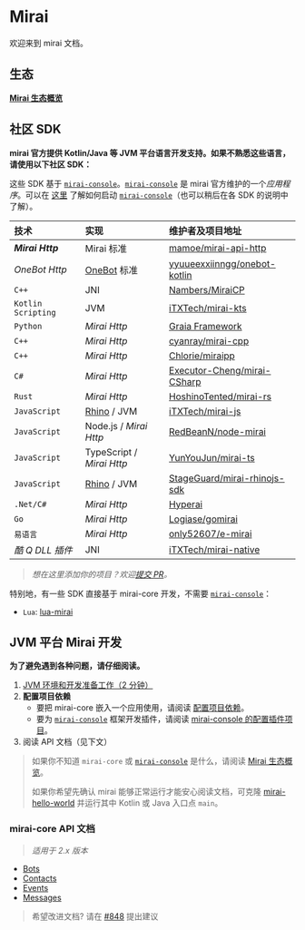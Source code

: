 # Mirai

欢迎来到 mirai 文档。

## 生态

**[Mirai 生态概览](mirai-ecology.md)**

## 社区 SDK

**mirai 官方提供 Kotlin/Java 等 JVM 平台语言开发支持。如果不熟悉这些语言，请使用以下社区 SDK：**

[`mirai-console`]: https://github.com/mamoe/mirai-console

这些 SDK 基于 [`mirai-console`]。[`mirai-console`] 是 mirai 官方维护的一个*应用程序*。可以在 [这里](https://github.com/mamoe/mirai-console/blob/master/docs/Run.md) 了解如何启动 [`mirai-console`]（也可以稍后在各 SDK 的说明中了解）。

[mamoe/mirai-api-http]: https://github.com/mamoe/mirai-api-http
[iTXTech/mirai-native]: https://github.com/iTXTech/mirai-native
[iTXTech/mirai-js]: https://github.com/iTXTech/mirai-js
[iTXTech/mirai-kts]: https://github.com/iTXTech/mirai-kts
[GraiaProject/Application]: https://github.com/GraiaProject/Application
[RedBeanN/node-mirai]: https://github.com/RedBeanN/node-mirai
[Logiase/gomirai]: https://github.com/Logiase/gomirai
[StageGuard/mirai-rhinojs-sdk]: https://github.com/StageGuard/mirai-rhinojs-sdk
[cyanray/mirai-cpp]: https://github.com/cyanray/mirai-cpp
[Chlorie/miraipp]: https://github.com/Chlorie/miraipp-template
[Executor-Cheng/mirai-CSharp]: https://github.com/Executor-Cheng/mirai-CSharp
[HoshinoTented/mirai-rs]: https://github.com/HoshinoTented/mirai-rs
[YunYouJun/mirai-ts]: https://github.com/YunYouJun/mirai-ts
[only52607/e-mirai]: https://github.com/only52607/e-mirai
[theGravityLab/ProjHyperai]: https://github.com/theGravityLab/ProjHyperai
[yyuueexxiinngg/onebot-kotlin]: https://github.com/yyuueexxiinngg/onebot-kotlin
[Nambers/MiraiCP]:https://github.com/Nambers/MiraiCP

[Rhino]: https://github.com/mozilla/rhino
[OneBot]: https://github.com/howmanybots/onebot

| 技术                | 实现                       | 维护者及项目地址                               |
|:-------------------|:--------------------------|:--------------------------------------------|
| ***Mirai Http***   | Mirai 标准                 | [mamoe/mirai-api-http]                      |
| *OneBot Http*      | [OneBot] 标准              | [yyuueexxiinngg/onebot-kotlin]              |
| `C++`              | JNI                       | [Nambers/MiraiCP]                           |
| `Kotlin Scripting` | JVM                       | [iTXTech/mirai-kts]                         |
| `Python`           | *Mirai Http*              | [Graia Framework][GraiaProject/Application] |
| `C++`              | *Mirai Http*              | [cyanray/mirai-cpp]                         |
| `C++`              | *Mirai Http*              | [Chlorie/miraipp]                           |
| `C#`               | *Mirai Http*              | [Executor-Cheng/mirai-CSharp]               |
| `Rust`             | *Mirai Http*              | [HoshinoTented/mirai-rs]                    |
| `JavaScript`       | [Rhino] / JVM             | [iTXTech/mirai-js]                          |
| `JavaScript`       | Node.js / *Mirai Http*    | [RedBeanN/node-mirai]                       |
| `JavaScript`       | TypeScript / *Mirai Http* | [YunYouJun/mirai-ts]                        |
| `JavaScript`       | [Rhino] / JVM             | [StageGuard/mirai-rhinojs-sdk]              |
| `.Net/C#`          | *Mirai Http*              | [Hyperai][theGravityLab/ProjHyperai]        |
| `Go`               | *Mirai Http*              | [Logiase/gomirai]                           |
| `易语言`            | *Mirai Http*              | [only52607/e-mirai]                         |
| *酷 Q DLL 插件*     | JNI                       | [iTXTech/mirai-native]                      |

> *想在这里添加你的项目？欢迎[提交 PR](https://github.com/mamoe/mirai/edit/dev/docs/README.md)。*

特别地，有一些 SDK 直接基于 mirai-core 开发，不需要 [`mirai-console`]：

- `Lua`: [lua-mirai](https://github.com/only52607/lua-mirai)

## JVM 平台 Mirai 开发

**为了避免遇到各种问题，请仔细阅读。**

1. [JVM 环境和开发准备工作（2 分钟）](Preparations.md#mirai---preparations)
2. **配置项目依赖**
   - 要把 mirai-core 嵌入一个应用使用，请阅读 [配置项目依赖](ConfiguringProjects.md)。
   - 要为 [`mirai-console`] 框架开发插件，请阅读 [mirai-console 的配置插件项目](https://github.com/mamoe/mirai-console/blob/master/docs/ConfiguringProjects.md)。
3. 阅读 API 文档（见下文）

> 如果你不知道 `mirai-core` 或 [`mirai-console`] 是什么，请阅读 [Mirai 生态概览](mirai-ecology.md)。
>
> 如果你希望先确认 mirai 能够正常运行才能安心阅读文档，可克隆 [mirai-hello-world](https://github.com/project-mirai/mirai-hello-world) 并运行其中 Kotlin 或 Java 入口点 `main`。


### mirai-core API 文档

> *适用于 2.x 版本*

- [Bots](Bots.md)
- [Contacts](Contacts.md)
- [Events](Events.md)
- [Messages](Messages.md)

> 希望改进文档? 请在 [#848](https://github.com/mamoe/mirai/discussions/848) 提出建议
